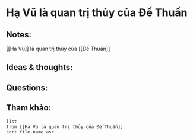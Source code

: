 # Hạ Vũ là quan trị thủy của Đế Thuấn

## Notes:
[[Hạ Vũ]] là quan trị thủy của [[Đế Thuấn]]

## Ideas & thoughts:

## Questions:


## Tham khảo:
```dataview
list
from [[Hạ Vũ là quan trị thủy của Đế Thuấn]]
sort file.name asc
```